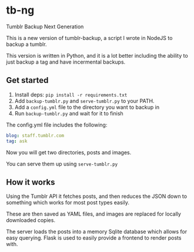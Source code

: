 # tb-ng

Tumblr Backup Next Generation

This is a new version of tumblr-backup, a script I wrote in NodeJS to backup a tumblr.

This version is written in Python, and it is a lot better including the ability to
just backup a tag and have incermental backups.

## Get started

1. Install deps: `pip install -r requirements.txt`
2. Add `backup-tumblr.py` and `serve-tumblr.py` to your PATH.
3. Add a `config.yml` file to the directory you want to backup in
4. Run `backup-tumblr.py` and wait for it to finish

The config.yml file includes the following:

```yaml
blog: staff.tumblr.com
tag: ask
```

Now you will get two directories, posts and images.

You can serve them up using `serve-tumblr.py`

## How it works

Using the Tumblr API it fetches posts, and then reduces the JSON down to
something which works for most post types easily.

These are then saved as YAML files, and images are replaced for locally
downloaded copies.

The server loads the posts into a memory Sqlite database which allows
for easy querying. Flask is used to easily provide a frontend to
render posts with.
